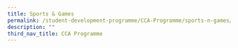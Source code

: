 ```yaml
---
title: Sports & Games
permalink: /student-development-programme/CCA-Programme/sports-n-games/
description: ""
third_nav_title: CCA Programme
---
```

